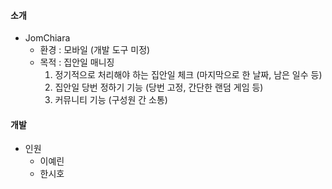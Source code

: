 #### 소개
- JomChiara
	- 환경 : 모바일 (개발 도구 미정)
	- 목적 : 집안일 매니징
		1. 정기적으로 처리해야 하는 집안일 체크 (마지막으로 한 날짜, 남은 일수 등)
		2. 집안일 당번 정하기 기능 (당번 고정, 간단한 랜덤 게임 등)
		3. 커뮤니티 기능 (구성원 간 소통)

#### 개발
- 인원
	- 이예린
	- 한시호
